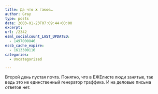 ```yaml
---
title: Да что ж такое…
author: Gray
type: posts
date: 2003-01-23T07:09:44+00:00
excerpt:
url: /2342
esml_socialcount_LAST_UPDATED:
  - 1497000846
essb_cache_expire:
  - 1613300116
categories:
  - Uncategorized

---
```








Второй день пустая почта. Понятно, что в ЕЖЕлисте люди занятые, так ведь это не единственный генератор траффика. И на деловые письма ответов нет.